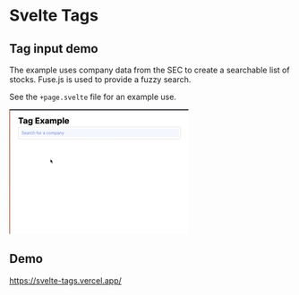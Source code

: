 # Svelte Tags

## Tag input demo

The example uses company data from the SEC to create a searchable list of stocks.  Fuse.js is used to provide a fuzzy search.

See the `+page.svelte` file for an example use.

![Demo](_docs/demo.gif)

## Demo

https://svelte-tags.vercel.app/


